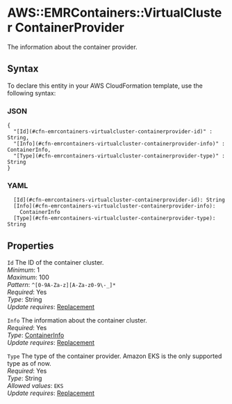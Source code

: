 # AWS::EMRContainers::VirtualCluster ContainerProvider<a name="aws-properties-emrcontainers-virtualcluster-containerprovider"></a>

The information about the container provider\.

## Syntax<a name="aws-properties-emrcontainers-virtualcluster-containerprovider-syntax"></a>

To declare this entity in your AWS CloudFormation template, use the following syntax:

### JSON<a name="aws-properties-emrcontainers-virtualcluster-containerprovider-syntax.json"></a>

```
{
  "[Id](#cfn-emrcontainers-virtualcluster-containerprovider-id)" : String,
  "[Info](#cfn-emrcontainers-virtualcluster-containerprovider-info)" : ContainerInfo,
  "[Type](#cfn-emrcontainers-virtualcluster-containerprovider-type)" : String
}
```

### YAML<a name="aws-properties-emrcontainers-virtualcluster-containerprovider-syntax.yaml"></a>

```
  [Id](#cfn-emrcontainers-virtualcluster-containerprovider-id): String
  [Info](#cfn-emrcontainers-virtualcluster-containerprovider-info): 
    ContainerInfo
  [Type](#cfn-emrcontainers-virtualcluster-containerprovider-type): String
```

## Properties<a name="aws-properties-emrcontainers-virtualcluster-containerprovider-properties"></a>

`Id`  <a name="cfn-emrcontainers-virtualcluster-containerprovider-id"></a>
The ID of the container cluster\.  
*Minimum*: 1  
*Maximum*: 100  
*Pattern*: `^[0-9A-Za-z][A-Za-z0-9\-_]*`  
*Required*: Yes  
*Type*: String  
*Update requires*: [Replacement](https://docs.aws.amazon.com/AWSCloudFormation/latest/UserGuide/using-cfn-updating-stacks-update-behaviors.html#update-replacement)

`Info`  <a name="cfn-emrcontainers-virtualcluster-containerprovider-info"></a>
The information about the container cluster\.  
*Required*: Yes  
*Type*: [ContainerInfo](aws-properties-emrcontainers-virtualcluster-containerinfo.md)  
*Update requires*: [Replacement](https://docs.aws.amazon.com/AWSCloudFormation/latest/UserGuide/using-cfn-updating-stacks-update-behaviors.html#update-replacement)

`Type`  <a name="cfn-emrcontainers-virtualcluster-containerprovider-type"></a>
The type of the container provider\. Amazon EKS is the only supported type as of now\.  
*Required*: Yes  
*Type*: String  
*Allowed values*: `EKS`  
*Update requires*: [Replacement](https://docs.aws.amazon.com/AWSCloudFormation/latest/UserGuide/using-cfn-updating-stacks-update-behaviors.html#update-replacement)